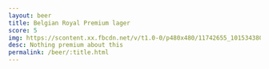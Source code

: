 ```yaml
---
layout: beer
title: Belgian Royal Premium lager
score: 5
img: https://scontent.xx.fbcdn.net/v/t1.0-0/p480x480/11742655_10153438036023745_7783155327321003667_n.jpg?oh=76957168c2dbad06d4b13a46bb854460&oe=59223304
desc: Nothing premium about this
permalink: /beer/:title.html
---
```

